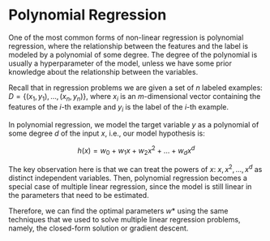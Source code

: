 # Polynomial Regression
One of the most common forms of non-linear regression is polynomial regression, where the relationship between the features and the label is modeled by a polynomial of some degree. The degree of the polynomial is usually a hyperparameter of the model, unless we have some prior knowledge about the relationship between the variables.

Recall that in regression problems we are given a set of $n$ labeled examples: $D=\{(x_1,y_1),\ldots,(x_n,y_n)\}$, where $x_i$ is an $m$-dimensional vector containing the features of the $i$-th example and $y_i$ is the label of the $i$-th example.

In polynomial regression, we model the target variable $y$ as a polynomial of some degree $d$ of the input $x$, i.e., our model hypothesis is:

$$h(x) = w_0 + w_1 x + w_2 x^2 + \ldots + w_d x^d$$

The key observation here is that we can treat the powers of $x$: $x, x^2, \ldots, x^d$ as distinct independent variables. Then, polynomial regression becomes a special case of multiple linear regression, since the model is still linear in the parameters that need to be estimated.

Therefore, we can find the optimal parameters $w*$ using the same techniques that we used to solve multiple linear regression problems, namely, the closed-form solution or gradient descent.